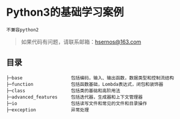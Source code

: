 # Python3的基础学习案例
  `不兼容python2`
> 如果代码有问题，请联系邮箱：hsernos@163.com
## 目录
```
├─base                  包括编码，输入、输出函数，数据类型和控制流结构
├─function              包括函数基础，Lombda表达式，闭包和装饰器
├─class                 包括类的基础和高阶用法
├─advanced_features     包括迭代器，生成器和上下文管理器
├─io                    包括读写文件和常见的文件和目录操作
├─exception             异常处理
```
